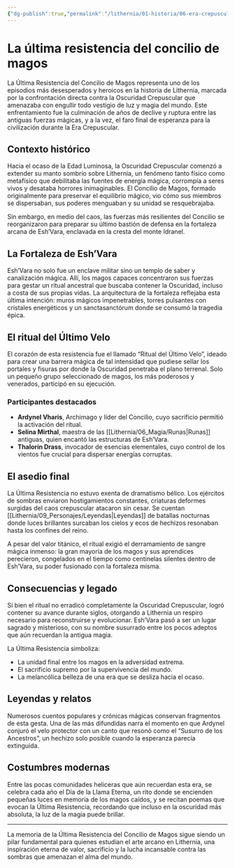 ```yaml
---
{"dg-publish":true,"permalink":"/lithernia/01-historia/06-era-crepuscular/la-ultima-resistencia-del-concilio-de-magos/","title":"La última resistencia del concilio de magos","tags":["lithernia","evento","historia","magia","era_crepuscular"]}
---
```


# La última resistencia del concilio de magos

La Última Resistencia del Concilio de Magos representa uno de los episodios más desesperados y heroicos en la historia de Lithernia, marcada por la confrontación directa contra la Oscuridad Crepuscular que amenazaba con engullir todo vestigio de luz y magia del mundo. Este enfrentamiento fue la culminación de años de declive y ruptura entre las antiguas fuerzas mágicas, y a la vez, el faro final de esperanza para la civilización durante la Era Crepuscular.

## Contexto histórico

Hacia el ocaso de la Edad Luminosa, la Oscuridad Crepuscular comenzó a extender su manto sombrío sobre Lithernia, un fenómeno tanto físico como metafísico que debilitaba las fuentes de energía mágica, corrompía a seres vivos y desataba horrores inimaginables. El Concilio de Magos, formado originalmente para preservar el equilibrio mágico, vio cómo sus miembros se dispersaban, sus poderes menguaban y su unidad se resquebrajaba. 

Sin embargo, en medio del caos, las fuerzas más resilientes del Concilio se reorganizaron para preparar su último bastión de defensa en la fortaleza arcana de Esh’Vara, enclavada en la cresta del monte Idranel.

## La Fortaleza de Esh’Vara

Esh’Vara no solo fue un enclave militar sino un templo de saber y canalización mágica. Allí, los magos capaces concentraron sus fuerzas para gestar un ritual ancestral que buscaba contener la Oscuridad, incluso a costa de sus propias vidas. La arquitectura de la fortaleza reflejaba esta última intención: muros mágicos impenetrables, torres pulsantes con cristales energéticos y un sanctasanctórum donde se consumó la tragedia épica.

## El ritual del Último Velo

El corazón de esta resistencia fue el llamado “Ritual del Último Velo”, ideado para crear una barrera mágica de tal intensidad que pudiese sellar los portales y fisuras por donde la Oscuridad penetraba el plano terrenal. Solo un pequeño grupo seleccionado de magos, los más poderosos y venerados, participó en su ejecución.

### Participantes destacados

- **Ardynel Vharis**, Archimago y líder del Concilio, cuyo sacrificio permitió la activación del ritual.
- **Selina Mirthal**, maestra de las [[Lithernia/06_Magia/Runas\|Runas]] antiguas, quien encantó las estructuras de Esh’Vara.
- **Thalorin Drass**, invocador de esencias elementales, cuyo control de los vientos fue crucial para dispersar energías corruptas.

## El asedio final

La Última Resistencia no estuvo exenta de dramatismo bélico. Los ejércitos de sombras enviaron hostigamientos constantes, criaturas deformes surgidas del caos crepuscular atacaron sin cesar. Se cuentan [[Lithernia/09_Personajes/Leyendas\|Leyendas]] de batallas nocturnas donde luces brillantes surcaban los cielos y ecos de hechizos resonaban hasta los confines del reino.

A pesar del valor titánico, el ritual exigió el derramamiento de sangre mágica inmenso: la gran mayoría de los magos y sus aprendices perecieron, congelados en el tiempo como centinelas silentes dentro de Esh’Vara, su poder fusionado con la fortaleza misma.

## Consecuencias y legado

Si bien el ritual no erradicó completamente la Oscuridad Crepuscular, logró contener su avance durante siglos, otorgando a Lithernia un respiro necesario para reconstruirse y evolucionar. Esh’Vara pasó a ser un lugar sagrado y misterioso, con su nombre susurrado entre los pocos adeptos que aún recuerdan la antigua magia.

La Última Resistencia simboliza:

- La unidad final entre los magos en la adversidad extrema.
- El sacrificio supremo por la supervivencia del mundo.
- La melancólica belleza de una era que se desliza hacia el ocaso.

## Leyendas y relatos

Numerosos cuentos populares y crónicas mágicas conservan fragmentos de esta gesta. Una de las más difundidas narra el momento en que Ardynel conjuró el velo protector con un canto que resonó como el “Susurro de los Ancestros”, un hechizo solo posible cuando la esperanza parecía extinguida.

## Costumbres modernas

Entre las pocas comunidades heliceras que aún recuerdan esta era, se celebra cada año el Día de la Llama Eterna, un rito donde se encienden pequeñas luces en memoria de los magos caídos, y se recitan poemas que evocan la Última Resistencia, recordando que incluso en la oscuridad más absoluta, la luz de la magia puede brillar.

---

La memoria de la Última Resistencia del Concilio de Magos sigue siendo un pilar fundamental para quienes estudian el arte arcano en Lithernia, una inspiración eterna de valor, sacrificio y la lucha incansable contra las sombras que amenazan el alma del mundo.